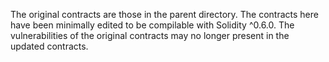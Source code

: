 The original contracts are those in the parent directory.
The contracts here have been minimally edited to be compilable with Solidity ^0.6.0.
The vulnerabilities of the original contracts may no longer present in the updated contracts.
